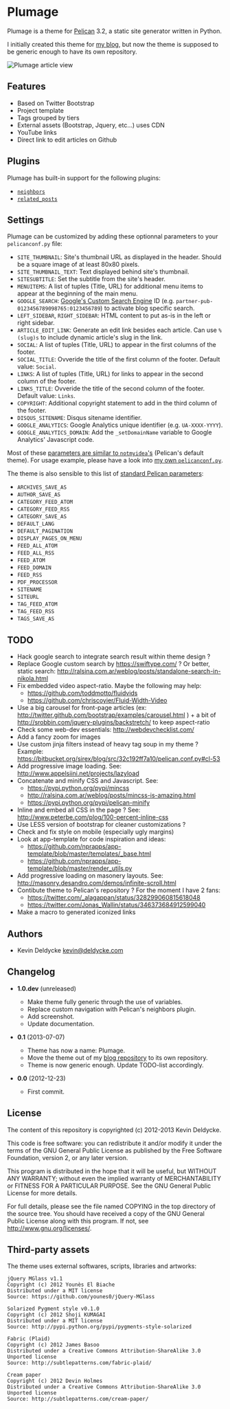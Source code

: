 Plumage
=======

Plumage is a theme for [Pelican](http://getpelican.com) 3.2, a static site generator written in Python.

I initially created this theme for [my blog](http://kevin.deldycke.com), but now the theme is supposed to be generic enough to have its own repository.

![Plumage article view](http://github.com/kdeldycke/plumage/raw/master/plumage-article-screenshot.png)


Features
--------

  * Based on Twitter Bootstrap
  * Project template
  * Tags grouped by tiers
  * External assets (Bootstrap, Jquery, etc...) uses CDN
  * YouTube links
  * Direct link to edit articles on Github


Plugins
-------

Plumage has built-in support for the following plugins:

  * [`neighbors`](https://github.com/getpelican/pelican-plugins/tree/master/neighbors)
  * [`related_posts`](https://github.com/getpelican/pelican-plugins/tree/master/related_posts)


Settings
--------

Plumage can be customized by adding these optionnal parameters to your `pelicanconf.py` file:

  * `SITE_THUMBNAIL`: Site's thumbnail URL as displayed in the header. Should be a square image of at least 80x80 pixels.
  * `SITE_THUMBNAIL_TEXT`: Text displayed behind site's thumbnail.
  * `SITESUBTITLE`: Set the subtitle from the site's header.
  * `MENUITEMS`: A list of tuples (Title, URL) for additional menu items to appear at the beginning of the main menu.
  * `GOOGLE_SEARCH`: [Google's Custom Search Engine](https://www.google.com/cse/) ID (e.g. `partner-pub-0123456789098765:0123456789`) to activate blog specific search.
  * `LEFT_SIDEBAR`, `RIGHT_SIDEBAR`: HTML content to put as-is in the left or right sidebar.
  * `ARTICLE_EDIT_LINK`: Generate an edit link besides each article. Can use `%(slug)s` to include dynamic article's slug in the link.
  * `SOCIAL`: A list of tuples (Title, URL) to appear in the first columns of the footer.
  * `SOCIAL_TITLE`: Ovveride the title of the first column of the footer. Default value: `Social`.
  * `LINKS`: A list of tuples (Title, URL) for links to appear in the second column of the footer.
  * `LINKS_TITLE`: Ovveride the title of the second column of the footer. Default value: `Links`.
  * `COPYRIGHT`: Additional copyright statement to add in the third column of the footer.
  * `DISQUS_SITENAME`: Disqus sitename identifier.
  * `GOOGLE_ANALYTICS`: Google Analytics unique identifier (e.g. `UA-XXXX-YYYY`).
  * `GOOGLE_ANALYTICS_DOMAIN`: Add the `_setDomainName` variable to Google Analytics' Javascript code.

Most of these [parameters are similar to `notmyidea`'s](http://docs.getpelican.com/en/latest/settings.html#themes) (Pelican's default theme). For usage example, please have a look into [my own `pelicanconf.py`](https://github.com/kdeldycke/kevin-deldycke-blog/blob/master/pelicanconf.py).

The theme is also sensible to this list of [standard Pelican parameters](http://docs.getpelican.com/en/latest/settings.html):

  * `ARCHIVES_SAVE_AS`
  * `AUTHOR_SAVE_AS`
  * `CATEGORY_FEED_ATOM`
  * `CATEGORY_FEED_RSS`
  * `CATEGORY_SAVE_AS`
  * `DEFAULT_LANG`
  * `DEFAULT_PAGINATION`
  * `DISPLAY_PAGES_ON_MENU`
  * `FEED_ALL_ATOM`
  * `FEED_ALL_RSS`
  * `FEED_ATOM`
  * `FEED_DOMAIN`
  * `FEED_RSS`
  * `PDF_PROCESSOR`
  * `SITENAME`
  * `SITEURL`
  * `TAG_FEED_ATOM`
  * `TAG_FEED_RSS`
  * `TAGS_SAVE_AS`


TODO
----

  * Hack google search to integrate search result within theme design ?
  * Replace Google custom search by https://swiftype.com/ ? Or better, static search: http://ralsina.com.ar/weblog/posts/standalone-search-in-nikola.html
  * Fix embedded video aspect-ratio. Maybe the following may help:
      * https://github.com/toddmotto/fluidvids
      * https://github.com/chriscoyier/Fluid-Width-Video
  * Use a big carousel for front-page articles (ex: http://twitter.github.com/bootstrap/examples/carousel.html ) + a bit of http://srobbin.com/jquery-plugins/backstretch/ to keep aspect-ratio
  * Check some web-dev essentials: http://webdevchecklist.com/
  * Add a fancy zoom for images
  * Use custom jinja filters instead of heavy tag soup in my theme ? Example: https://bitbucket.org/sirex/blog/src/32c192ff7a10/pelican.conf.py#cl-53
  * Add progressive image loading. See: http://www.appelsiini.net/projects/lazyload
  * Concatenate and minify CSS and Javascript. See:
      * https://pypi.python.org/pypi/mincss
      * http://ralsina.com.ar/weblog/posts/mincss-is-amazing.html
      * https://pypi.python.org/pypi/pelican-minify
  * Inline and embed all CSS in the page ? See: http://www.peterbe.com/plog/100-percent-inline-css
  * Use LESS version of bootstrap for cleaner customizations ?
  * Check and fix style on mobile (especially ugly margins)
  * Look at app-template for code inspiration and ideas:
      *  https://github.com/nprapps/app-template/blob/master/templates/_base.html
      *  https://github.com/nprapps/app-template/blob/master/render_utils.py
  * Add progressive loading on masonery layouts. See: http://masonry.desandro.com/demos/infinite-scroll.html
  * Contibute theme to Pelican's repository ? For the moment I have 2 fans:
      * https://twitter.com/_alagappan/status/328299060815618048
      * https://twitter.com/Jonas_Wallin/status/346373684912599040
  * Make a macro to generated iconized links


Authors
-------

  * Kevin Deldycke <kevin@deldycke.com>


Changelog
---------

* **1.0.dev** (unreleased)
  * Make theme fully generic through the use of variables.
  * Replace custom navigation with Pelican's neighbors plugin.
  * Add screenshot.
  * Update documentation.

* **0.1** (2013-07-07)
  * Theme has now a name: Plumage.
  * Move the theme out of my [blog repository](https://github.com/kdeldycke/kevin-deldycke-blog) to its own repository.
  * Theme is now generic enough. Update TODO-list accordingly.

* **0.0** (2012-12-23)
  * First commit.


License
-------

The content of this repository is copyrighted (c) 2012-2013 Kevin Deldycke.

This code is free software: you can redistribute it and/or modify it under the
terms of the GNU General Public License as published by the Free Software
Foundation, version 2, or any later version.

This program is distributed in the hope that it will be useful, but WITHOUT ANY
WARRANTY; without even the implied warranty of MERCHANTABILITY or FITNESS FOR A
PARTICULAR PURPOSE. See the GNU General Public License for more details.

For full details, please see the file named COPYING in the top directory of the
source tree. You should have received a copy of the GNU General Public License
along with this program. If not, see <http://www.gnu.org/licenses/>.


Third-party assets
------------------

The theme uses external softwares, scripts, libraries and artworks:

    jQuery MGlass v1.1
    Copyright (c) 2012 Younès El Biache
    Distributed under a MIT license
    Source: https://github.com/younes0/jQuery-MGlass

    Solarized Pygment style v0.1.0
    Copyright (c) 2012 Shoji KUMAGAI
    Distributed under a MIT license
    Source: http://pypi.python.org/pypi/pygments-style-solarized

    Fabric (Plaid)
    Copyright (c) 2012 James Basoo
    Distributed under a Creative Commons Attribution-ShareAlike 3.0 Unported license
    Source: http://subtlepatterns.com/fabric-plaid/

    Cream paper
    Copyright (c) 2012 Devin Holmes
    Distributed under a Creative Commons Attribution-ShareAlike 3.0 Unported license
    Source: http://subtlepatterns.com/cream-paper/
